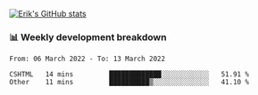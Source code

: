 [![Erik's GitHub stats](https://github-readme-stats.vercel.app/api?username=erik-petrov&theme=nightowl&show_icons=true)](https://github.com/anuraghazra/github-readme-stats)

### 📊 Weekly development breakdown
<!--START_SECTION:waka-->

```text
From: 06 March 2022 - To: 13 March 2022

CSHTML   14 mins         █████████████░░░░░░░░░░░░   51.91 %
Other    11 mins         ██████████▒░░░░░░░░░░░░░░   41.10 %
```

<!--END_SECTION:waka-->

